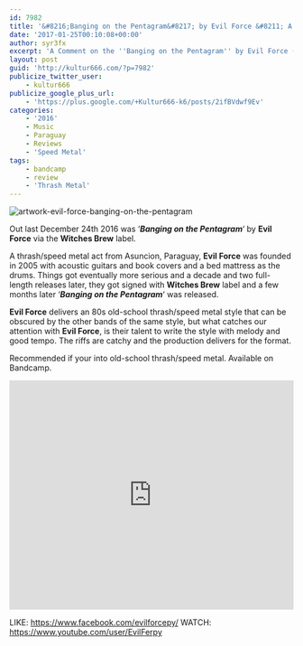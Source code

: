 ```yaml
---
id: 7982
title: '&#8216;Banging on the Pentagram&#8217; by Evil Force &#8211; A Comment'
date: '2017-01-25T00:10:08+00:00'
author: syr3fx
excerpt: 'A Comment on the ''Banging on the Pentagram'' by Evil Force (2016).'
layout: post
guid: 'http://kultur666.com/?p=7982'
publicize_twitter_user:
    - kultur666
publicize_google_plus_url:
    - 'https://plus.google.com/+Kultur666-k6/posts/2ifBVdwf9Ev'
categories:
    - '2016'
    - Music
    - Paraguay
    - Reviews
    - 'Speed Metal'
tags:
    - bandcamp
    - review
    - 'Thrash Metal'
---
```


![artwork-evil-force-banging-on-the-pentagram](http://localhost:8080/wp-content/uploads/2017/01/artwork-evil-force-banging-on-the-pentagram.jpg)

Out last December 24th 2016 was ‘***Banging on the Pentagram***‘ by **Evil Force** via the **Witches Brew** label.

A thrash/speed metal act from Asuncion, Paraguay, **Evil Force** was founded in 2005 with acoustic guitars and book covers and a bed mattress as the drums. Things got eventually more serious and a decade and two full-length releases later, they got signed with **Witches Brew** label and a few months later ‘***Banging on the Pentagram***‘ was released.

**Evil Force** delivers an 80s old-school thrash/speed metal style that can be obscured by the other bands of the same style, but what catches our attention with **Evil Force**, is their talent to write the style with melody and good tempo. The riffs are catchy and the production delivers for the format.

Recommended if your into old-school thrash/speed metal. Available on Bandcamp.

<iframe style="border: 0; width: 100%; height: 406px;" src="https://bandcamp.com/EmbeddedPlayer/album=2266470077/size=large/bgcol=333333/linkcol=e99708/tracklist=false/transparent=true/" seamless></iframe>

LIKE: <https://www.facebook.com/evilforcepy/>
WATCH: <https://www.youtube.com/user/EvilFerpy>